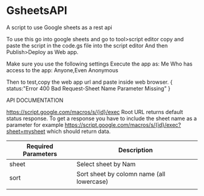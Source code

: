 # GsheetsAPI
A script to use Google sheets as a rest api

To use this go into google sheets and go to tool>script editor
copy and paste the script in the code.gs file into the script editor
And then Publish>Deploy as Web app.

Make sure you use the following settings 
Execute the app as:
Me
Who has access to the app:
Anyone,Even Anonymous

Then to test,copy the web app url and paste inside web browser.
{
status:"Error 400 Bad Request-Sheet Name Parameter Missing"
}

API DOCUMENTATION

https://script.google.com/macros/s/{id}/exec Root URL returns default status response.
To get a response you have to include the sheet name as a parameter for example
https://script.google.com/macros/s/{id}/exec?sheet=mysheet
which should return data.


| Required Parameters | Description                               |
|---------------------|-------------------------------------------|
| sheet               | Select sheet by Nam                       |
| sort                | Sort sheet by colomn name (all lowercase) |
|                     |                                           |
